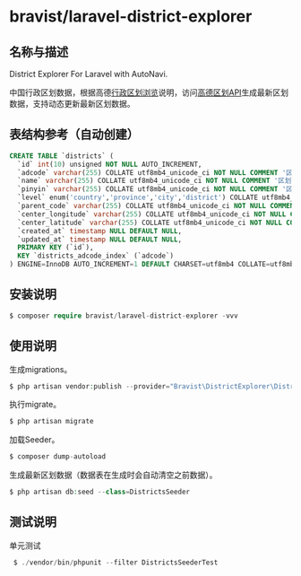 # bravist/laravel-district-explorer

## 名称与描述

District Explorer For Laravel with AutoNavi. 

中国行政区划数据，根据高德[行政区划浏览](https://lbs.amap.com/api/javascript-api/reference-amap-ui/geo/district-explorer)说明，访问[高德区划API](https://webapi.amap.com/ui/1.0/ui/geo/DistrictExplorer/assets/d_v1/country_tree.json)生成最新区划数据，支持动态更新最新区划数据。

## 表结构参考（自动创建）
```sql
CREATE TABLE `districts` (
  `id` int(10) unsigned NOT NULL AUTO_INCREMENT,
  `adcode` varchar(255) COLLATE utf8mb4_unicode_ci NOT NULL COMMENT '区划编码',
  `name` varchar(255) COLLATE utf8mb4_unicode_ci NOT NULL COMMENT '区划名称',
  `pinyin` varchar(255) COLLATE utf8mb4_unicode_ci NOT NULL COMMENT '区划名称拼音',
  `level` enum('country','province','city','district') COLLATE utf8mb4_unicode_ci NOT NULL COMMENT '区划级别',
  `parent_code` varchar(255) COLLATE utf8mb4_unicode_ci NOT NULL COMMENT '上级区划编码',
  `center_longitude` varchar(255) COLLATE utf8mb4_unicode_ci NOT NULL COMMENT '区划中心经度',
  `center_latitude` varchar(255) COLLATE utf8mb4_unicode_ci NOT NULL COMMENT '区划中心纬度',
  `created_at` timestamp NULL DEFAULT NULL,
  `updated_at` timestamp NULL DEFAULT NULL,
  PRIMARY KEY (`id`),
  KEY `districts_adcode_index` (`adcode`)
) ENGINE=InnoDB AUTO_INCREMENT=1 DEFAULT CHARSET=utf8mb4 COLLATE=utf8mb4_unicode_ci;
```


## 安装说明

```php
$ composer require bravist/laravel-district-explorer -vvv
```

## 使用说明

生成migrations。
```php
$ php artisan vendor:publish --provider="Bravist\DistrictExplorer\DistrictExplorerServiceProvider"
```

执行migrate。

```php
$ php artisan migrate
```

加载Seeder。
```php
$ composer dump-autoload
```

生成最新区划数据（数据表在生成时会自动清空之前数据）。
```php
$ php artisan db:seed --class=DistrictsSeeder
```
## 测试说明

单元测试

```php
 $ ./vendor/bin/phpunit --filter DistrictsSeederTest
```

